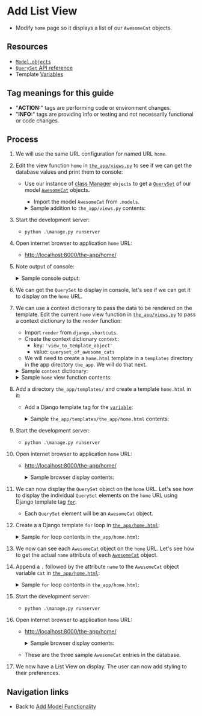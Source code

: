 # Add List View

* Modify `home` page so it displays a list of our `AwesomeCat` objects.

## Resources

* [`Model.objects`](https://docs.djangoproject.com/en/4.0/ref/models/class/#django.db.models.Model.objects)
* [`QuerySet` API reference](https://docs.djangoproject.com/en/4.0/ref/models/querysets/#queryset-api-reference)
* Template [Variables](https://docs.djangoproject.com/en/4.0/ref/templates/language/#variables)

## Tag meanings for this guide

* "**ACTION:**" tags are performing code or environment changes.
* "**INFO:**" tags are providing info or testing and not necessarily functional or code changes.

## Process

1. We will use the same URL configuration for named URL `home`.

1. Edit the view function `home` in [`the_app/views.py`](../the_app/views.py) to see if we can get the database values and print them to console:
    * Use our instance of [class Manager](https://docs.djangoproject.com/en/4.0/topics/db/managers/#django.db.models.Manager) `objects` to get a [`QuerySet`](https://docs.djangoproject.com/en/4.1/ref/models/querysets/#queryset-api-reference) of our model [`AwesomeCat`](../the_app/models.py) objects.
        * Import the model `AwesomeCat` from `.models`.
        <details>
        <summary>Sample addition to <code>the_app/views.py</code> contents:</summary>

            def home(request):
                #...
                queryset_of_awesome_cats = AwesomeCat.objects.all()
                print(queryset_of_awesome_cats)
                #...
                return HttpResponse("Goodbuy, World! Enjoy the sail!")
        </details>

1. Start the development server:
    * `python .\manage.py runserver`

1. Open internet browser to application `home` URL:
    * <http://localhost:8000/the-app/home/>

1. Note output of console:
    <details>
    <summary>Sample console output:</summary>

        <QuerySet [
            <AwesomeCat: AwesomeCat object (1)>,
            <AwesomeCat: AwesomeCat object (2)>,
            <AwesomeCat: AwesomeCat object (3)>
        ]>
    </details>

1. We can get the `QuerySet` to display in console, let's see if we can get it to display on the `home` URL.

1. We can use a context dictionary to pass the data to be rendered on the template. Edit the current `home` view function in [`the_app/views.py`](../the_app/views.py) to pass a context dictionary to the `render` function:
    * Import `render` from `django.shortcuts`.
    * Create the context dictionary `context`:
        * key: `'view_to_template_object'`
        * value: `queryset_of_awesome_cats`
    * We will need to create a `home.html` template in a `templates` directory in the app directory `the_app`. We will do that next.
    <details>
    <summary>Sample <code>context</code> dictionary:</summary>

        context = {
            'view_to_template_object': queryset_of_awesome_cats
            }
    </details>
    <details>
    <summary>Sample <code>home</code> view function contents:</summary>

        def home(request):
            queryset_of_awesome_cats = AwesomeCat.objects.all()
            context = {
                'view_to_template_object': queryset_of_awesome_cats
                }
            return render(request, 'the_app/home.html', context)
    </details>

1. Add a directory `the_app/templates/` and create a template `home.html` in it:
    * Add a Django template tag for the [`variable`](https://docs.djangoproject.com/en/4.0/ref/templates/language/#variables):
        <details>
        <summary>Sample <code>the_app/templates/the_app/home.html</code> contents:</summary>

            {{ view_to_template_object }}
        </details>

1. Start the development server:
    * `python .\manage.py runserver`

1. Open internet browser to application `home` URL:
    * <http://localhost:8000/the-app/home/>
        <details>
        <summary>Sample browser display contents:</summary>

            <QuerySet [<AwesomeCat: AwesomeCat object (1)>, <AwesomeCat: AwesomeCat object (2)>, <AwesomeCat: AwesomeCat object (3)>]>
        </details>

1. We can now display the `QuerySet` object on the `home` URL. Let's see how to display the individual `QuerySet` elements on the `home` URL using Django template tag [`for`](https://docs.djangoproject.com/en/4.0/ref/templates/builtins/#for).
    * Each `QuerySet` element will be an `AwesomeCat` object.

1. Create a a Django template `for` loop in [`the_app/home.html`](../the_app/templates/the_app/home.html):
    <details>
    <summary>Sample <code>for</code> loop contents in <code>the_app/home.html</code>:</summary>

        {% for cat in view_to_template_object %}
        {{ cat }}
        {% endfor %}
    </details>

1. We now can see each `AwesomeCat` object on the `home` URL. Let's see how to get the actual `name` attribute of each [`AwesomeCat`](../the_app/models.py) object.

1. Append a `.` followed by the attribute `name` to the `AwesomeCat` object variable `cat` in [`the_app/home.html`](../the_app/templates/the_app/home.html):
    <details>
    <summary>Sample <code>for</code> loop contents in <code>the_app/home.html</code>:</summary>

        {% for cat in view_to_template_object %}
        {{ cat.name }}
        {% endfor %}
    </details>

1. Start the development server:
    * `python .\manage.py runserver`

1. Open internet browser to application `home` URL:
    * <http://localhost:8000/the-app/home/>
        <details>
        <summary>Sample browser display contents:</summary>

            Dezzi Bunbun Greta
        </details>
    * These are the three sample `AwesomeCat` entries in the database.

1. We now have a List View on display. The user can now add styling to their preferences.

## Navigation links

* Back to [Add Model Functionality](./03_add_model_functionality.md)
